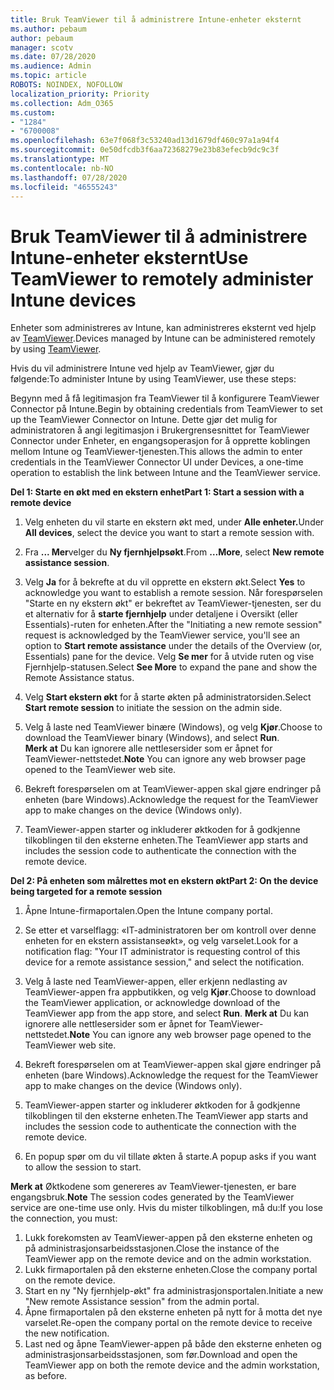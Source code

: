 ```yaml
---
title: Bruk TeamViewer til å administrere Intune-enheter eksternt
ms.author: pebaum
author: pebaum
manager: scotv
ms.date: 07/28/2020
ms.audience: Admin
ms.topic: article
ROBOTS: NOINDEX, NOFOLLOW
localization_priority: Priority
ms.collection: Adm_O365
ms.custom:
- "1284"
- "6700008"
ms.openlocfilehash: 63e7f068f3c53240ad13d1679df460c97a1a94f4
ms.sourcegitcommit: 0e50dfcdb3f6aa72368279e23b83efecb9dc9c3f
ms.translationtype: MT
ms.contentlocale: nb-NO
ms.lasthandoff: 07/28/2020
ms.locfileid: "46555243"
---
```

# <a name="use-teamviewer-to-remotely-administer-intune-devices"></a><span data-ttu-id="334d8-102">Bruk TeamViewer til å administrere Intune-enheter eksternt</span><span class="sxs-lookup"><span data-stu-id="334d8-102">Use TeamViewer to remotely administer Intune devices</span></span>

<span data-ttu-id="334d8-103">Enheter som administreres av Intune, kan administreres eksternt ved hjelp av [TeamViewer](https://www.teamviewer.com/).</span><span class="sxs-lookup"><span data-stu-id="334d8-103">Devices managed by Intune can be administered remotely by using [TeamViewer](https://www.teamviewer.com/).</span></span>

<span data-ttu-id="334d8-104">Hvis du vil administrere Intune ved hjelp av TeamViewer, gjør du følgende:</span><span class="sxs-lookup"><span data-stu-id="334d8-104">To administer Intune by using TeamViewer, use these steps:</span></span> 

<span data-ttu-id="334d8-105">Begynn med å få legitimasjon fra TeamViewer til å konfigurere TeamViewer Connector på Intune.</span><span class="sxs-lookup"><span data-stu-id="334d8-105">Begin by obtaining credentials from TeamViewer to set up the TeamViewer Connector on Intune.</span></span> <span data-ttu-id="334d8-106">Dette gjør det mulig for administratoren å angi legitimasjon i Brukergrensesnittet for TeamViewer Connector under Enheter, en engangsoperasjon for å opprette koblingen mellom Intune og TeamViewer-tjenesten.</span><span class="sxs-lookup"><span data-stu-id="334d8-106">This allows the admin to enter credentials in the TeamViewer Connector UI under Devices, a one-time operation to establish the link between Intune and the TeamViewer service.</span></span>

<span data-ttu-id="334d8-107">**Del 1: Starte en økt med en ekstern enhet**</span><span class="sxs-lookup"><span data-stu-id="334d8-107">**Part 1: Start a session with a remote device**</span></span>

1. <span data-ttu-id="334d8-108">Velg enheten du vil starte en ekstern økt med, under **Alle enheter.**</span><span class="sxs-lookup"><span data-stu-id="334d8-108">Under **All devices**, select the device you want to start a remote session with.</span></span>
2. <span data-ttu-id="334d8-109">Fra **... Mer**velger du **Ny fjernhjelpsøkt**.</span><span class="sxs-lookup"><span data-stu-id="334d8-109">From  **…More**, select **New remote assistance session**.</span></span>
3. <span data-ttu-id="334d8-110">Velg **Ja** for å bekrefte at du vil opprette en ekstern økt.</span><span class="sxs-lookup"><span data-stu-id="334d8-110">Select **Yes** to acknowledge you want to establish a remote session.</span></span>
    <span data-ttu-id="334d8-111">Når forespørselen "Starte en ny ekstern økt" er bekreftet av TeamViewer-tjenesten, ser du et alternativ for å **starte fjernhjelp** under detaljene i Oversikt (eller Essentials)-ruten for enheten.</span><span class="sxs-lookup"><span data-stu-id="334d8-111">After the "Initiating a new remote session" request is acknowledged by the TeamViewer service, you'll see an option to **Start remote assistance** under the details of the Overview (or, Essentials) pane for the device.</span></span> <span data-ttu-id="334d8-112">Velg **Se mer** for å utvide ruten og vise Fjernhjelp-statusen.</span><span class="sxs-lookup"><span data-stu-id="334d8-112">Select **See More** to expand the pane and show the Remote Assistance status.</span></span>
4. <span data-ttu-id="334d8-113">Velg **Start ekstern økt** for å starte økten på administratorsiden.</span><span class="sxs-lookup"><span data-stu-id="334d8-113">Select **Start remote session** to initiate the session on the admin side.</span></span>
5. <span data-ttu-id="334d8-114">Velg å laste ned TeamViewer binære (Windows), og velg **Kjør**.</span><span class="sxs-lookup"><span data-stu-id="334d8-114">Choose to download the TeamViewer binary (Windows), and select **Run**.</span></span><br/>
    <span data-ttu-id="334d8-115">**Merk at** Du kan ignorere alle nettlesersider som er åpnet for TeamViewer-nettstedet.</span><span class="sxs-lookup"><span data-stu-id="334d8-115">**Note** You can ignore any web browser page opened to the TeamViewer web site.</span></span>

6. <span data-ttu-id="334d8-116">Bekreft forespørselen om at TeamViewer-appen skal gjøre endringer på enheten (bare Windows).</span><span class="sxs-lookup"><span data-stu-id="334d8-116">Acknowledge the request for the TeamViewer app to make changes on the device (Windows only).</span></span>
7. <span data-ttu-id="334d8-117">TeamViewer-appen starter og inkluderer øktkoden for å godkjenne tilkoblingen til den eksterne enheten.</span><span class="sxs-lookup"><span data-stu-id="334d8-117">The TeamViewer app starts and includes the session code to authenticate the connection with the remote device.</span></span>

<span data-ttu-id="334d8-118">**Del 2: På enheten som målrettes mot en ekstern økt**</span><span class="sxs-lookup"><span data-stu-id="334d8-118">**Part 2: On the device being targeted for a remote session**</span></span>

1. <span data-ttu-id="334d8-119">Åpne Intune-firmaportalen.</span><span class="sxs-lookup"><span data-stu-id="334d8-119">Open the Intune company portal.</span></span>
2. <span data-ttu-id="334d8-120">Se etter et varselflagg: «IT-administratoren ber om kontroll over denne enheten for en ekstern assistanseøkt», og velg varselet.</span><span class="sxs-lookup"><span data-stu-id="334d8-120">Look for a notification flag: "Your IT administrator is requesting control of this device for a remote assistance session," and select the notification.</span></span>
3. <span data-ttu-id="334d8-121">Velg å laste ned TeamViewer-appen, eller erkjenn nedlasting av TeamViewer-appen fra appbutikken, og velg **Kjør**.</span><span class="sxs-lookup"><span data-stu-id="334d8-121">Choose to download the TeamViewer application, or acknowledge download of the TeamViewer app from the app store, and select **Run**.</span></span>
    <span data-ttu-id="334d8-122">**Merk at** Du kan ignorere alle nettlesersider som er åpnet for TeamViewer-nettstedet.</span><span class="sxs-lookup"><span data-stu-id="334d8-122">**Note** You can ignore any web browser page opened to the TeamViewer web site.</span></span>

4. <span data-ttu-id="334d8-123">Bekreft forespørselen om at TeamViewer-appen skal gjøre endringer på enheten (bare Windows).</span><span class="sxs-lookup"><span data-stu-id="334d8-123">Acknowledge the request for the TeamViewer app to make changes on the device (Windows only).</span></span>
5. <span data-ttu-id="334d8-124">TeamViewer-appen starter og inkluderer øktkoden for å godkjenne tilkoblingen til den eksterne enheten.</span><span class="sxs-lookup"><span data-stu-id="334d8-124">The TeamViewer app starts and includes the session code to authenticate the connection with the remote device.</span></span>
6. <span data-ttu-id="334d8-125">En popup spør om du vil tillate økten å starte.</span><span class="sxs-lookup"><span data-stu-id="334d8-125">A popup asks if you want to allow the session to start.</span></span>

<span data-ttu-id="334d8-126">**Merk at** Øktkodene som genereres av TeamViewer-tjenesten, er bare engangsbruk.</span><span class="sxs-lookup"><span data-stu-id="334d8-126">**Note** The session codes generated by the TeamViewer service are one-time use only.</span></span> <span data-ttu-id="334d8-127">Hvis du mister tilkoblingen, må du:</span><span class="sxs-lookup"><span data-stu-id="334d8-127">If you lose the connection, you must:</span></span>

1. <span data-ttu-id="334d8-128">Lukk forekomsten av TeamViewer-appen på den eksterne enheten og på administrasjonsarbeidsstasjonen.</span><span class="sxs-lookup"><span data-stu-id="334d8-128">Close the instance of the TeamViewer app on the remote device and on the admin workstation.</span></span>
2. <span data-ttu-id="334d8-129">Lukk firmaportalen på den eksterne enheten.</span><span class="sxs-lookup"><span data-stu-id="334d8-129">Close the company portal on the remote device.</span></span>
3. <span data-ttu-id="334d8-130">Start en ny "Ny fjernhjelp-økt" fra administrasjonsportalen.</span><span class="sxs-lookup"><span data-stu-id="334d8-130">Initiate a new "New remote Assistance session" from the admin portal.</span></span>
4. <span data-ttu-id="334d8-131">Åpne firmaportalen på den eksterne enheten på nytt for å motta det nye varselet.</span><span class="sxs-lookup"><span data-stu-id="334d8-131">Re-open the company portal on the remote device to receive the new notification.</span></span>
5. <span data-ttu-id="334d8-132">Last ned og åpne TeamViewer-appen på både den eksterne enheten og administrasjonsarbeidsstasjonen, som før.</span><span class="sxs-lookup"><span data-stu-id="334d8-132">Download and open the TeamViewer app on both the remote device and the admin workstation, as before.</span></span>